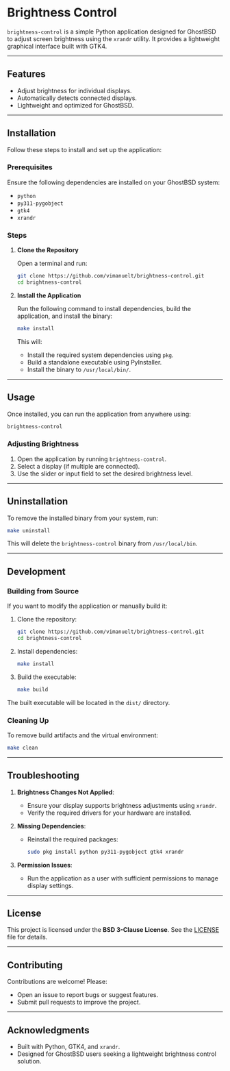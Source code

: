 # Brightness Control

`brightness-control` is a simple Python application designed for GhostBSD to adjust screen brightness using the `xrandr` utility. It provides a lightweight graphical interface built with GTK4.

---

## Features

- Adjust brightness for individual displays.
- Automatically detects connected displays.
- Lightweight and optimized for GhostBSD.

---

## Installation

Follow these steps to install and set up the application:

### Prerequisites

Ensure the following dependencies are installed on your GhostBSD system:
- `python`
- `py311-pygobject`
- `gtk4`
- `xrandr`

### Steps

1. **Clone the Repository**

   Open a terminal and run:
   ```bash
   git clone https://github.com/vimanuelt/brightness-control.git
   cd brightness-control
   ```

2. **Install the Application**

   Run the following command to install dependencies, build the application, and install the binary:
   ```bash
   make install
   ```

   This will:
   - Install the required system dependencies using `pkg`.
   - Build a standalone executable using PyInstaller.
   - Install the binary to `/usr/local/bin/`.

---

## Usage

Once installed, you can run the application from anywhere using:
```bash
brightness-control
```

### Adjusting Brightness

1. Open the application by running `brightness-control`.
2. Select a display (if multiple are connected).
3. Use the slider or input field to set the desired brightness level.

---

## Uninstallation

To remove the installed binary from your system, run:
```bash
make uninstall
```

This will delete the `brightness-control` binary from `/usr/local/bin`.

---

## Development

### Building from Source

If you want to modify the application or manually build it:
1. Clone the repository:
   ```bash
   git clone https://github.com/vimanuelt/brightness-control.git
   cd brightness-control
   ```
2. Install dependencies:
   ```bash
   make install
   ```
3. Build the executable:
   ```bash
   make build
   ```

The built executable will be located in the `dist/` directory.

### Cleaning Up

To remove build artifacts and the virtual environment:
```bash
make clean
```

---

## Troubleshooting

1. **Brightness Changes Not Applied**:
   - Ensure your display supports brightness adjustments using `xrandr`.
   - Verify the required drivers for your hardware are installed.

2. **Missing Dependencies**:
   - Reinstall the required packages:
     ```bash
     sudo pkg install python py311-pygobject gtk4 xrandr
     ```

3. **Permission Issues**:
   - Run the application as a user with sufficient permissions to manage display settings.

---

## License

This project is licensed under the **BSD 3-Clause License**. See the [LICENSE](LICENSE) file for details.

---

## Contributing

Contributions are welcome! Please:
- Open an issue to report bugs or suggest features.
- Submit pull requests to improve the project.

---

## Acknowledgments

- Built with Python, GTK4, and `xrandr`.
- Designed for GhostBSD users seeking a lightweight brightness control solution.

